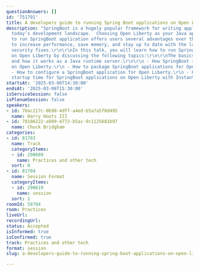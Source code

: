 ```yaml
---
questionAnswers: []
id: '751791'
title: A developers guide to running Spring Boot applications on Open Liberty
description: "SpringBoot is a hugely popular framework for writing applications in
  today’s development landscape.  Choosing Open Liberty as your Java application server
  to run SpringBoot application offers users several advantages over the default runtimes
  to increase performance, save memory, and stay up to date with the latest and greatest
  security fixes.\r\n\r\nIn this talk, you will learn how to run SpringBoot applications
  on Open Liberty by discussing the following topics:\r\n\r\nThe basics of Open Liberty
  and how it works as a Java runtime server.\r\n\r\n - How SpringBoot is supported
  on Open Liberty.\r\n - How to package SpringBoot applications for Open Liberty.\r\n
  - How to configure a SpringBoot application for Open Liberty.\r\n - How to reduce
  startup time for SpringBoot applications on Open Liberty with InstantOn support.\r\n"
startsAt: '2025-03-06T14:30:00'
endsAt: '2025-03-06T15:30:00'
isServiceSession: false
isPlenumSession: false
speakers:
- id: 7bac217c-0b90-4dff-a4ed-b5a7a5f0d495
  name: Harry Hoots III
- id: 78106222-a999-4772-b5ac-9c1125681b97
  name: Chuck Bridgham
categories:
- id: 81703
  name: Track
  categoryItems:
  - id: 290609
    name: Practices and other tech
  sort: 0
- id: 81704
  name: Session Format
  categoryItems:
  - id: 290619
    name: session
  sort: 1
roomId: 58704
room: Practices
liveUrl:
recordingUrl:
status: Accepted
isInformed: true
isConfirmed: true
track: Practices and other tech
format: session
slug: a-developers-guide-to-running-spring-boot-applications-on-open-liberty

---
```


